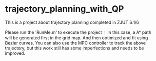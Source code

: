 # trajectory_planning_with_QP
This is a project  about trajectory planning completed in ZJUT S.1/6

Please run the 'RunMe.m' to execute the project！
In this case, a A* path will be generated first in the grid map. And then optimized and fit using Bezier curves. You can also use the MPC controller to track the above trajectory, but this work still has some imperfections and needs to be improved.
